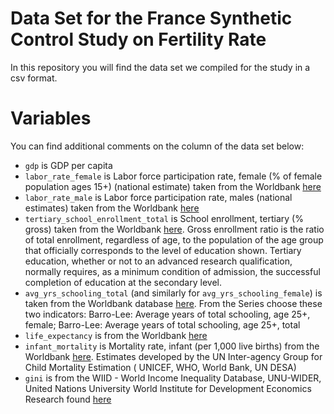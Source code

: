 # Data Set for the France Synthetic Control Study on Fertility Rate

In this repository you will find the data set we compiled for the study in a csv format. 

# Variables 

You can find additional comments on the column of the data set below:

- `gdp` is GDP per capita
- `labor_rate_female` is Labor force participation rate, female (% of female population ages 15+) (national estimate) taken from the Worldbank [here](https://data.worldbank.org/indicator/SL.TLF.CACT.FE.NE.ZS)
- `labor_rate_male` is Labor force participation rate, males (national estimates) taken from the Worldbank [here](https://data.worldbank.org/indicator/SL.TLF.CACT.MA.NE.ZS)
- `tertiary_school_enrollment_total` is School enrollment, tertiary (% gross) taken from the Worldbank [here](https://data.worldbank.org/indicator/SE.TER.ENRR?end=2005&start=1984&view=chart). Gross enrollment ratio is the ratio of total enrollment, regardless of age, to the population of the age group that officially corresponds to the level of education shown. Tertiary education, whether or not to an advanced research qualification, normally requires, as a minimum condition of admission, the successful completion of education at the secondary level.
- `avg_yrs_schooling_total` (and similarly for `avg_yrs_schooling_female`) is taken from the Worldbank database [here](https://databank.worldbank.org/Average-years-of-schooling-age-15plus/id/fdfe8ea8).  From the Series choose these two indicators: Barro-Lee: Average years of total schooling, age 25+, female; Barro-Lee: Average years of total schooling, age 25+, total
- `life_expectancy` is from the Worldbank [here](https://data.worldbank.org/indicator/SP.DYN.LE00.IN)
- `infant_mortality` is Mortality rate, infant (per 1,000 live births) from the Worldbank [here](https://data.worldbank.org/indicator/SP.DYN.IMRT.IN). Estimates developed by the UN Inter-agency Group for Child Mortality Estimation ( UNICEF, WHO, World Bank, UN DESA)
- `gini` is from the WIID - World Income Inequality Database, UNU-WIDER, United Nations University World Institute for Development Economics Research found [here](https://www4.wider.unu.edu/?ind=1&type=table&year=35&iso=FRA,AUT,GRC,ESP,NOR,FIN,BEL,ITA,IRL,ISL,KOR,NZL,CHE,CAN,LUX&byCountry=false&slider=slider&yearRange=35,51)






